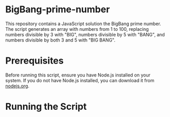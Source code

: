 # BigBang-prime-number
This repository contains a JavaScript solution the BigBang prime number.
The script generates an array with numbers from 1 to 100, replacing numbers divisible by 3 with "BIG", numbers divisible by 5 with "BANG", and numbers divisible by both 3 and 5 with "BIG BANG".

# Prerequisites
Before running this script, ensure you have Node.js installed on your system. If you do not have Node.js installed, you can download it from [nodejs.org](https://nodejs.org/).

# Running the Script
